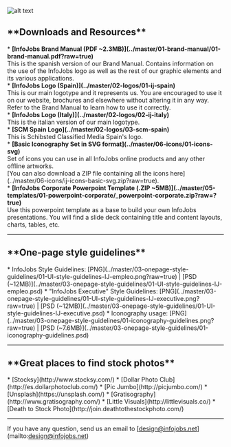 ![alt text](../master/03-onepage-style-guidelines/01-headers/01-github-header.png)

<h2>**Downloads and Resources**</h2>
* <strong>[InfoJobs Brand Manual (PDF ~2.3MB)](../master/01-brand-manual/01-brand-manual.pdf?raw=true)</strong>
<br>This is the spanish version of our Brand Manual. Contains information on the use of the InfoJobs logo as well as the rest of our graphic elements and its various applications.</br>
* <strong>[InfoJobs Logo (Spain)](../master/02-logos/01-ij-spain)</strong>
<br>This is our main logotype and it represents us. You are encouraged to use it on our website, brochures and elsewhere without altering it in any way. Refer to the Brand Manual to learn how to use it correctly.</br>  
* <strong>[InfoJobs Logo (Italy)](../master/02-logos/02-ij-italy)</strong>
<br>This is the italian version of our main logotype.</br>
* <strong>[SCM Spain Logo](../master/02-logos/03-scm-spain)</strong>
<br>This is Schibsted Classified Media Spain's logo.</br>
* <strong>[Basic Iconography Set in SVG format](../master/06-icons/01-icons-svg)</strong>
<br>Set of icons you can use in all InfoJobs online products and any other offline artworks.
<br>[You can also download a ZIP file containing all the icons here](../master/06-icons/ij-icons-basic-svg.zip?raw=true).</br>
* <strong>[InfoJobs Corporate Powerpoint Template (.ZIP ~5MB)](../master/05-templates/01-powerpoint-corporate/_powerpoint-corporate.zip?raw=?true)</strong>
<br>Use this powerpoint template as a base to build your own InfoJobs presentations. You will find a slide deck containing title and content layouts, charts, tables, etc.</br>

***

<h2>**One-page style guidelines**</h2>
* InfoJobs Style Guidelines: [PNG](../master/03-onepage-style-guidelines/01-UI-style-guidelines-IJ-empleo.png?raw=true) | [PSD (~12MB)](../master/03-onepage-style-guidelines/01-UI-style-guidelines-IJ-empleo.psd)
* "InfoJobs Executive" Style Guidelines: [PNG](../master/03-onepage-style-guidelines/01-UI-style-guidelines-IJ-executive.png?raw=true) | [PSD (~12MB)](../master/03-onepage-style-guidelines/01-UI-style-guidelines-IJ-executive.psd) 
* Iconography usage: [PNG](../master/03-onepage-style-guidelines/01-iconography-guidelines.png?raw=true) | [PSD (~7.6MB)](../master/03-onepage-style-guidelines/01-iconography-guidelines.psd)

***

<h2>**Great places to find stock photos**</h2>
* [Stocksy](http://www.stocksy.com/)
* [Dollar Photo Club](http://es.dollarphotoclub.com/)
* [Pic Jumbo](http://picjumbo.com/)
* [Unsplash](https://unsplash.com/)
* [Gratisography](http://www.gratisography.com/)
* [Little Visuals](http://littlevisuals.co/)
* [Death to Stock Photo](http://join.deathtothestockphoto.com/)

***

If you have any question, send us an email to [design@infojobs.net] (mailto:design@infojobs.net)


